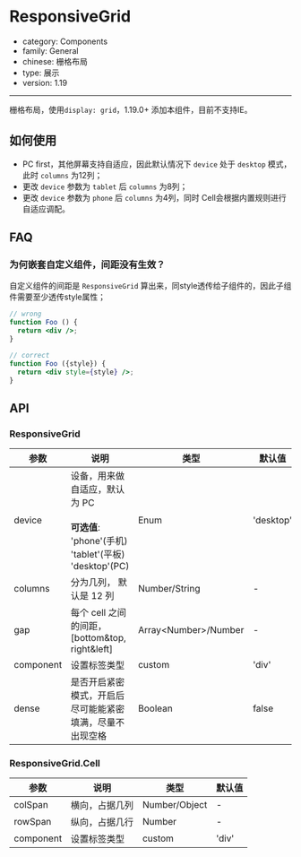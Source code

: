 # ResponsiveGrid

-   category: Components
-   family: General
-   chinese: 栅格布局
-   type: 展示
-   version: 1.19

---

栅格布局，使用`display: grid`，1.19.0+ 添加本组件，目前不支持IE。

## 如何使用

-   PC first，其他屏幕支持自适应，因此默认情况下 `device` 处于 `desktop` 模式，此时 `columns` 为12列；
-   更改 `device` 参数为 `tablet` 后 `columns` 为8列；
-   更改 `device` 参数为 `phone` 后 `columns` 为4列，同时 Cell会根据内置规则进行自适应调配。

## FAQ

### 为何嵌套自定义组件，间距没有生效？

自定义组件的间距是 `ResponsiveGrid` 算出来，同style透传给子组件的，因此子组件需要至少透传style属性；
```jsx
// wrong
function Foo () {
  return <div />;
}

// correct
function Foo ({style}) {
  return <div style={style} />;
}
```
## API

### ResponsiveGrid

| 参数        | 说明                                                                               | 类型                      | 默认值       |
| --------- | -------------------------------------------------------------------------------- | ----------------------- | --------- |
| device    | 设备，用来做自适应，默认为 PC<br><br>**可选值**:<br>'phone'(手机)<br>'tablet'(平板)<br>'desktop'(PC) | Enum                    | 'desktop' |
| columns   | 分为几列， 默认是 12 列                                                                   | Number/String           | -         |
| gap       | 每个 cell 之间的间距， [bottom&top, right&left]                                          | Array&lt;Number>/Number | -         |
| component | 设置标签类型                                                                           | custom                  | 'div'     |
| dense     | 是否开启紧密模式，开启后尽可能能紧密填满，尽量不出现空格                                                     | Boolean                 | false     |

### ResponsiveGrid.Cell

| 参数        | 说明      | 类型            | 默认值   |
| --------- | ------- | ------------- | ----- |
| colSpan   | 横向，占据几列 | Number/Object | -     |
| rowSpan   | 纵向，占据几行 | Number        | -     |
| component | 设置标签类型  | custom        | 'div' |
